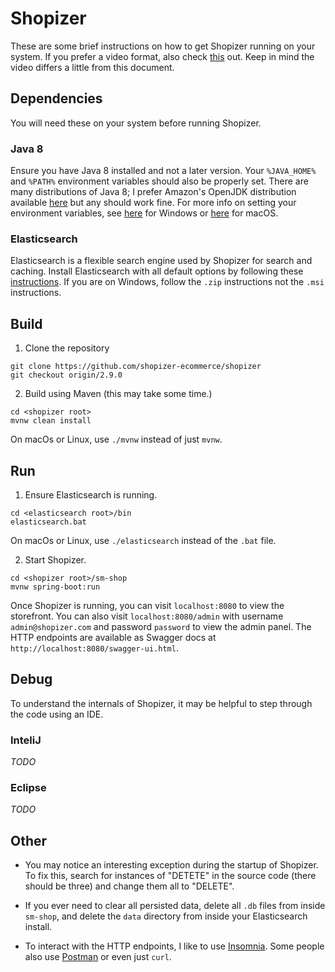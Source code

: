# Shopizer

These are some brief instructions on how to get Shopizer running on your system. If you prefer a video format, also check [this](https://www.youtube.com/watch?v=SCiRreBUFNA) out. Keep in mind the video differs a little from this document. 

## Dependencies

You will need these on your system before running Shopizer.

### Java 8

Ensure you have Java 8 installed and not a later version. Your `%JAVA_HOME%` and `%PATH%` environment variables should also be properly set. There are many distributions of Java 8; I prefer Amazon's OpenJDK distribution available [here](https://docs.aws.amazon.com/corretto/latest/corretto-8-ug/downloads-list.html) but any should work fine. For more info on setting your environment variables, see [here](https://kodejava.org/how-do-i-setup-java_home-and-path-variables-in-windows/) for Windows or [here](https://stackoverflow.com/a/7502128) for macOS.

### Elasticsearch

Elasticsearch is a flexible search engine used by Shopizer for search and caching. Install Elasticsearch with all default options by following these [instructions](https://www.elastic.co/guide/en/elasticsearch/reference/current/install-elasticsearch.html). If you are on Windows, follow the `.zip` instructions not the `.msi` instructions.

## Build

1. Clone the repository

```
git clone https://github.com/shopizer-ecommerce/shopizer
git checkout origin/2.9.0
```

2. Build using Maven (this may take some time.)

```
cd <shopizer root>
mvnw clean install
```

On macOs or Linux, use `./mvnw` instead of just `mvnw`.

## Run

1. Ensure Elasticsearch is running.

```
cd <elasticsearch root>/bin
elasticsearch.bat
```

On macOs or Linux, use `./elasticsearch` instead of the `.bat` file.

2. Start Shopizer.

```
cd <shopizer root>/sm-shop
mvnw spring-boot:run
```

Once Shopizer is running, you can visit `localhost:8080` to view the storefront. You can also visit `localhost:8080/admin` with username `admin@shopizer.com` and password `password` to view the admin panel. The HTTP endpoints are available as Swagger docs at `http://localhost:8080/swagger-ui.html`.

## Debug

To understand the internals of Shopizer, it may be helpful to step through the code using an IDE.

### InteliJ

*TODO*

### Eclipse

*TODO*

## Other

 - You may notice an interesting exception during the startup of Shopizer. To fix this, search for instances of "DETETE" in the source code (there should be three) and change them all to "DELETE".

 - If you ever need to clear all persisted data, delete all `.db` files from inside `sm-shop`, and delete the `data` directory from inside your Elasticsearch install.
 
 - To interact with the HTTP endpoints, I like to use [Insomnia](https://insomnia.rest/). Some people also use [Postman](https://www.getpostman.com/) or even just `curl`.
